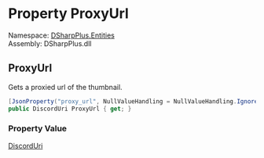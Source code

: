 # Property ProxyUrl

Namespace: [DSharpPlus.Entities](DSharpPlus.Entities.md)  
Assembly: DSharpPlus.dll

## <a id="DSharpPlus_Entities_DiscordEmbedThumbnail_ProxyUrl"></a>ProxyUrl

Gets a proxied url of the thumbnail.

```csharp
[JsonProperty("proxy_url", NullValueHandling = NullValueHandling.Ignore)]
public DiscordUri ProxyUrl { get; }
```

### Property Value

[DiscordUri](DSharpPlus.Net.DiscordUri.md)

